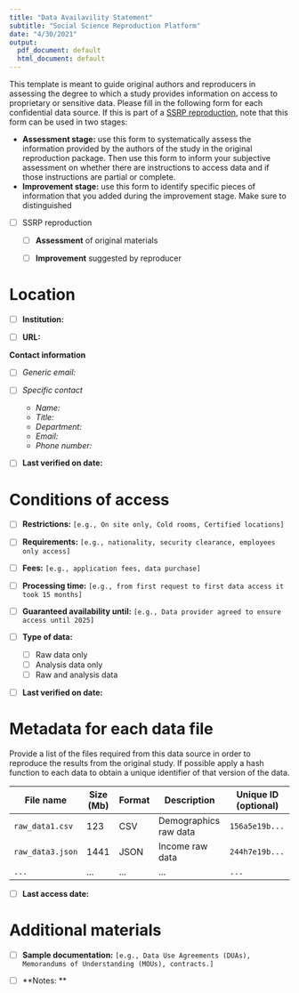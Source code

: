 ```yaml
---
title: "Data Availavility Statement"
subtitle: "Social Science Reproduction Platform"
date: "4/30/2021"
output:
  pdf_document: default
  html_document: default
---
```



<!--
https://www.aeaweb.org/journals/data/data-code-policy

The data availability statement shall provide detailed information on how, where, and under what conditions an independent researcher can access the original source data, as well as author-generated derivative data, and must be explicit and accurate about any restrictions, requirements, payments, and processing delays. The data availability statement shall provide information to assure the reader that the data are available for a sufficiently long period of time.
-->

This template is meant to guide original authors and reproducers in assessing the degree to which a study provides information on access to proprietary or sensitive data. Please fill in the following form for each confidential data source. If this is part of a [SSRP reproduction](https://www.socialsciencereproduction.org), note that this form can be used in two stages:   

 - **Assessment stage:** use this form to systematically assess the information provided by the authors of the study in the original reproduction package. Then use this form to inform your subjective assessment on whether there are instructions to access data and if those instructions are partial or complete. 
 - **Improvement stage:** use this form to identify specific pieces of information that you added during the improvement stage. Make sure to distinguished   


- [ ] SSRP reproduction
    - [ ] **Assessment** of original materials
    - [ ] **Improvement** suggested by reproducer
    

# Location  

- [ ] **Institution:** 

- [ ] **URL:**

**Contact information**

- [ ] *Generic email:*   

- [ ] *Specific contact* 
    - *Name:*  
    - *Title:*  
    - *Department:*  
    - *Email:*  
    - *Phone number:* 

- [ ] **Last verified on date:**

# Conditions of access  


- [ ] **Restrictions:** `[e.g., On site only, Cold rooms, Certified locations]`

- [ ] **Requirements:** `[e.g., nationality, security clearance, employees only access]` 

- [ ] **Fees:** `[e.g., application fees, data purchase]` 

- [ ] **Processing time:** `[e.g., from first request to first data access it took 15 months]`

- [ ] **Guaranteed availability until:** `[e.g., Data provider agreed to ensure access until 2025]` 

- [ ] **Type of data:** 
  - [ ] Raw data only 
  - [ ] Analysis data only
  - [ ] Raw and analysis data

- [ ] **Last verified on date:**

# Metadata for each data file

Provide a list of the files required from this data source in order to reproduce the results from the original study. If possible apply a hash function to each data to obtain a unique identifier of that version of the data. 


| File name | Size (Mb) | Format | Description | Unique ID (optional) |
|-----------|-----------|--------|-------------|-----------------|
|  `raw_data1.csv `  | 123     |    CSV     |  Demographics raw data  |  `156a5e19b...`  |           
|  `raw_data3.json ` |  1441     |    JSON     |  Income raw data  |`244h7e19b...`      |       
|  `... ` |  ...     |    ...     |  ...  |   `...`   |


- [ ] **Last access date:**


# Additional materials

- [ ] **Sample documentation:** `[e.g., Data Use Agreements (DUAs), Memorandums of Understanding (MOUs), contracts.]`

- [ ] **Notes: **
